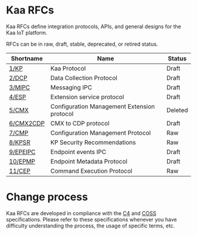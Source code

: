 # Kaa RFCs

Kaa RFCs define integration protocols, APIs, and general designs for the Kaa IoT platform.

RFCs can be in raw, draft, stable, deprecated, or retired status.

| Shortname                                                  | Name                                        | Status |
|------------------------------------------------------------|---------------------------------------------|--------|
| [1/KP](0001-kaa-protocol/README.md)                        | Kaa Protocol                                | Draft  |
| [2/DCP](0002-data-collection-extension/README.md)          | Data Collection Protocol                    | Draft  |
| [3/MIPC](0003-messaging-ipc/README.md)                     | Messaging IPC                               | Draft  |
| [4/ESP](0004-ecs2ext-protocol/README.md)                   | Extension service protocol                  | Draft  |
| [5/CMX](0005-configuration-management-extension/README.md) | Configuration Management Extension protocol | Deleted |
| [6/CMX2CDP](0006-cdt-protocol/README.md)                   | CMX to CDP protocol                         | Draft  |
| [7/CMP](0007-configuration-management-extension/README.md) | Configuration Management Protocol           | Raw    |
| [8/KPSR](0008-security-recommendations/README.md)          | KP Security Recommendations                 | Raw    |
| [9/EPEIPC](0009-endpoint-events-ipc/README.md)             | Endpoint events IPC                         | Draft  |
| [10/EPMP](0010-endpoint-metadata-extension/README.md)      | Endpoint Metadata Protocol                  | Draft  |
| [11/CEP](0011-command-execution-protocol/README.md)        | Command Execution Protocol                  | Raw    |

# Change process

Kaa RFCs are developed in compliance with the [C4](https://rfc.zeromq.org/spec:42/C4/) and [COSS](https://rfc.unprotocols.org/spec:2/COSS/) specifications.
Please refer to these specifications whenever you have difficulty understanding the process, the usage of specific terms, etc.
